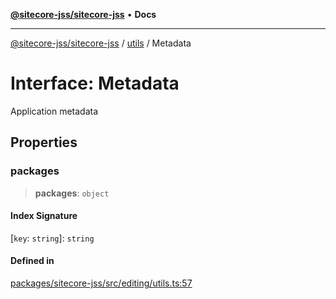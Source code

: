 [**@sitecore-jss/sitecore-jss**](../../README.md) • **Docs**

***

[@sitecore-jss/sitecore-jss](../../README.md) / [utils](../README.md) / Metadata

# Interface: Metadata

Application metadata

## Properties

### packages

> **packages**: `object`

#### Index Signature

 \[`key`: `string`\]: `string`

#### Defined in

[packages/sitecore-jss/src/editing/utils.ts:57](https://github.com/Sitecore/xmc-jss-dev/blob/6bb35d1fb67e125ec198f967a41cfdefc0c0a459/packages/sitecore-jss/src/editing/utils.ts#L57)
